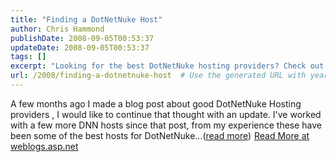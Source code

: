 ```yaml
---
title: "Finding a DotNetNuke Host"
author: Chris Hammond
publishDate: 2008-09-05T00:53:37
updateDate: 2008-09-05T00:53:37
tags: []
excerpt: "Looking for the best DotNetNuke hosting providers? Check out this updated list of top hosts for seamless DNN performance. Read more at weblogs.asp.net."
url: /2008/finding-a-dotnetnuke-host  # Use the generated URL with year
---
```

A few months ago I made a blog post about good DotNetNuke Hosting providers , I would like to continue that thought with an update. I've worked with a few more DNN hosts since that post, from my experience these have been some of the best hosts for DotNetNuke...(<a href="https://weblogs.asp.net/christoc/archive/2008/09/04/finding-a-dotnetnuke-host.aspx">read more</a>)<img src="https://weblogs.asp.net/aggbug.aspx?PostID=6601429" width="1" height="1"> <a href="https://weblogs.asp.net/christoc/archive/2008/09/04/finding-a-dotnetnuke-host.aspx">Read More at weblogs.asp.net</a>


